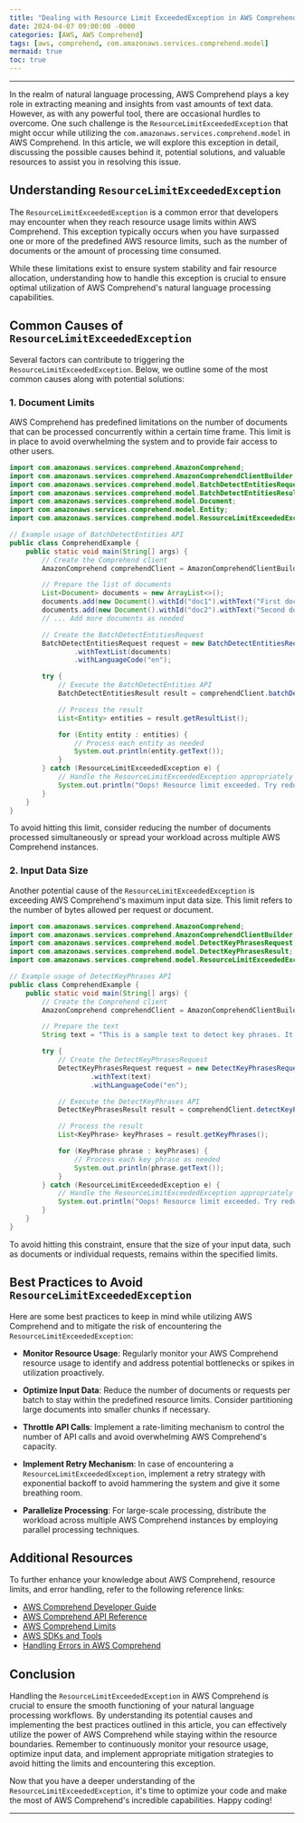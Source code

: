 ```yaml
---
title: "Dealing with Resource Limit ExceededException in AWS Comprehend: A Deep Dive"
date: 2024-04-07 09:00:00 -0000
categories: [AWS, AWS Comprehend]
tags: [aws, comprehend, com.amazonaws.services.comprehend.model]
mermaid: true
toc: true
---
```



---
In the realm of natural language processing, AWS Comprehend plays a key role in extracting meaning and insights from vast amounts of text data. However, as with any powerful tool, there are occasional hurdles to overcome. One such challenge is the `ResourceLimitExceededException` that might occur while utilizing the `com.amazonaws.services.comprehend.model` in AWS Comprehend. In this article, we will explore this exception in detail, discussing the possible causes behind it, potential solutions, and valuable resources to assist you in resolving this issue.

## Understanding `ResourceLimitExceededException`

The `ResourceLimitExceededException` is a common error that developers may encounter when they reach resource usage limits within AWS Comprehend. This exception typically occurs when you have surpassed one or more of the predefined AWS resource limits, such as the number of documents or the amount of processing time consumed.

While these limitations exist to ensure system stability and fair resource allocation, understanding how to handle this exception is crucial to ensure optimal utilization of AWS Comprehend's natural language processing capabilities.

## Common Causes of `ResourceLimitExceededException`

Several factors can contribute to triggering the `ResourceLimitExceededException`. Below, we outline some of the most common causes along with potential solutions:

### 1. Document Limits

AWS Comprehend has predefined limitations on the number of documents that can be processed concurrently within a certain time frame. This limit is in place to avoid overwhelming the system and to provide fair access to other users.

```java
import com.amazonaws.services.comprehend.AmazonComprehend;
import com.amazonaws.services.comprehend.AmazonComprehendClientBuilder;
import com.amazonaws.services.comprehend.model.BatchDetectEntitiesRequest;
import com.amazonaws.services.comprehend.model.BatchDetectEntitiesResult;
import com.amazonaws.services.comprehend.model.Document;
import com.amazonaws.services.comprehend.model.Entity;
import com.amazonaws.services.comprehend.model.ResourceLimitExceededException;

// Example usage of BatchDetectEntities API
public class ComprehendExample {
    public static void main(String[] args) {
        // Create the Comprehend client
        AmazonComprehend comprehendClient = AmazonComprehendClientBuilder.defaultClient();

        // Prepare the list of documents
        List<Document> documents = new ArrayList<>();
        documents.add(new Document().withId("doc1").withText("First document text"));
        documents.add(new Document().withId("doc2").withText("Second document text"));
        // ... Add more documents as needed

        // Create the BatchDetectEntitiesRequest
        BatchDetectEntitiesRequest request = new BatchDetectEntitiesRequest()
                .withTextList(documents)
                .withLanguageCode("en");

        try {
            // Execute the BatchDetectEntities API
            BatchDetectEntitiesResult result = comprehendClient.batchDetectEntities(request);

            // Process the result
            List<Entity> entities = result.getResultList();

            for (Entity entity : entities) {
                // Process each entity as needed
                System.out.println(entity.getText());
            }
        } catch (ResourceLimitExceededException e) {
            // Handle the ResourceLimitExceededException appropriately
            System.out.println("Oops! Resource limit exceeded. Try reducing document count.");
        }
    }
}
```

To avoid hitting this limit, consider reducing the number of documents processed simultaneously or spread your workload across multiple AWS Comprehend instances.

### 2. Input Data Size

Another potential cause of the `ResourceLimitExceededException` is exceeding AWS Comprehend's maximum input data size. This limit refers to the number of bytes allowed per request or document.

```java
import com.amazonaws.services.comprehend.AmazonComprehend;
import com.amazonaws.services.comprehend.AmazonComprehendClientBuilder;
import com.amazonaws.services.comprehend.model.DetectKeyPhrasesRequest;
import com.amazonaws.services.comprehend.model.DetectKeyPhrasesResult;
import com.amazonaws.services.comprehend.model.ResourceLimitExceededException;

// Example usage of DetectKeyPhrases API
public class ComprehendExample {
    public static void main(String[] args) {
        // Create the Comprehend client
        AmazonComprehend comprehendClient = AmazonComprehendClientBuilder.defaultClient();

        // Prepare the text
        String text = "This is a sample text to detect key phrases. It should not exceed the limit.";

        try {
            // Create the DetectKeyPhrasesRequest
            DetectKeyPhrasesRequest request = new DetectKeyPhrasesRequest()
                    .withText(text)
                    .withLanguageCode("en");

            // Execute the DetectKeyPhrases API
            DetectKeyPhrasesResult result = comprehendClient.detectKeyPhrases(request);

            // Process the result
            List<KeyPhrase> keyPhrases = result.getKeyPhrases();

            for (KeyPhrase phrase : keyPhrases) {
                // Process each key phrase as needed
                System.out.println(phrase.getText());
            }
        } catch (ResourceLimitExceededException e) {
            // Handle the ResourceLimitExceededException appropriately
            System.out.println("Oops! Resource limit exceeded. Try reducing text size.");
        }
    }
}
```

To avoid hitting this constraint, ensure that the size of your input data, such as documents or individual requests, remains within the specified limits.

## Best Practices to Avoid `ResourceLimitExceededException`

Here are some best practices to keep in mind while utilizing AWS Comprehend and to mitigate the risk of encountering the `ResourceLimitExceededException`:

- **Monitor Resource Usage**: Regularly monitor your AWS Comprehend resource usage to identify and address potential bottlenecks or spikes in utilization proactively.

- **Optimize Input Data**: Reduce the number of documents or requests per batch to stay within the predefined resource limits. Consider partitioning large documents into smaller chunks if necessary.

- **Throttle API Calls**: Implement a rate-limiting mechanism to control the number of API calls and avoid overwhelming AWS Comprehend's capacity.

- **Implement Retry Mechanism**: In case of encountering a `ResourceLimitExceededException`, implement a retry strategy with exponential backoff to avoid hammering the system and give it some breathing room.

- **Parallelize Processing**: For large-scale processing, distribute the workload across multiple AWS Comprehend instances by employing parallel processing techniques.

## Additional Resources

To further enhance your knowledge about AWS Comprehend, resource limits, and error handling, refer to the following reference links:

- [AWS Comprehend Developer Guide](https://docs.aws.amazon.com/comprehend/)
- [AWS Comprehend API Reference](https://docs.aws.amazon.com/comprehend/latest/dg/API_Reference.html)
- [AWS Comprehend Limits](https://docs.aws.amazon.com/general/latest/gr/comprehend.html)
- [AWS SDKs and Tools](https://aws.amazon.com/tools/)
- [Handling Errors in AWS Comprehend](https://docs.aws.amazon.com/comprehend/latest/dg/troubleshooting.html)

## Conclusion

Handling the `ResourceLimitExceededException` in AWS Comprehend is crucial to ensure the smooth functioning of your natural language processing workflows. By understanding its potential causes and implementing the best practices outlined in this article, you can effectively utilize the power of AWS Comprehend while staying within the resource boundaries. Remember to continuously monitor your resource usage, optimize input data, and implement appropriate mitigation strategies to avoid hitting the limits and encountering this exception.

Now that you have a deeper understanding of the `ResourceLimitExceededException`, it's time to optimize your code and make the most of AWS Comprehend's incredible capabilities. Happy coding!

---
